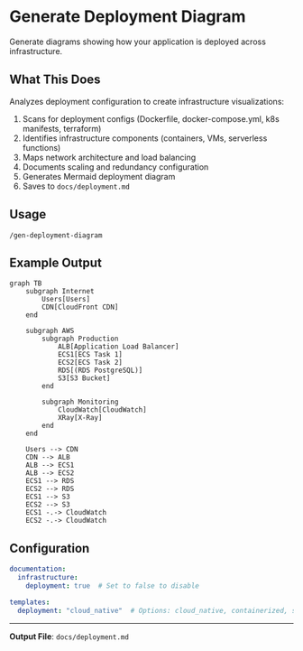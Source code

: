 # Generate Deployment Diagram

Generate diagrams showing how your application is deployed across infrastructure.

## What This Does

Analyzes deployment configuration to create infrastructure visualizations:

1. Scans for deployment configs (Dockerfile, docker-compose.yml, k8s manifests, terraform)
2. Identifies infrastructure components (containers, VMs, serverless functions)
3. Maps network architecture and load balancing
4. Documents scaling and redundancy configuration
5. Generates Mermaid deployment diagram
6. Saves to `docs/deployment.md`

## Usage

```
/gen-deployment-diagram
```

## Example Output

```mermaid
graph TB
    subgraph Internet
        Users[Users]
        CDN[CloudFront CDN]
    end

    subgraph AWS
        subgraph Production
            ALB[Application Load Balancer]
            ECS1[ECS Task 1]
            ECS2[ECS Task 2]
            RDS[(RDS PostgreSQL)]
            S3[S3 Bucket]
        end

        subgraph Monitoring
            CloudWatch[CloudWatch]
            XRay[X-Ray]
        end
    end

    Users --> CDN
    CDN --> ALB
    ALB --> ECS1
    ALB --> ECS2
    ECS1 --> RDS
    ECS2 --> RDS
    ECS1 --> S3
    ECS2 --> S3
    ECS1 -.-> CloudWatch
    ECS2 -.-> CloudWatch
```

## Configuration

```yaml
documentation:
  infrastructure:
    deployment: true  # Set to false to disable

templates:
  deployment: "cloud_native"  # Options: cloud_native, containerized, serverless
```

---

**Output File**: `docs/deployment.md`
